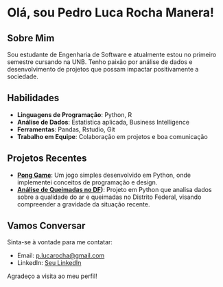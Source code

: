 # Olá, sou Pedro Luca Rocha Manera!

## Sobre Mim
Sou estudante de Engenharia de Software e atualmente estou no primeiro semestre cursando na UNB. Tenho paixão por análise de dados e desenvolvimento de projetos que possam impactar positivamente a sociedade.

## Habilidades
- **Linguagens de Programação**: Python, R
- **Análise de Dados**: Estatística aplicada, Business Intelligence
- **Ferramentas**: Pandas, Rstudio, Git
- **Trabalho em Equipe**: Colaboração em projetos e boa comunicação

## Projetos Recentes
- **[Pong Game](https://github.com/pedrolrm/pong_game)**: Um jogo simples desenvolvido em Python, onde implementei conceitos de programação e design.
- **[Análise de Queimadas no DF](https://github.com/pedrolrm/analise-ar-brasilia))**: Projeto em Python que analisa dados sobre a qualidade do ar e queimadas no Distrito Federal, visando compreender a gravidade da situação recente.

## Vamos Conversar
Sinta-se à vontade para me contatar:
- Email: [p.lucarocha@gmail.com](mailto:p.lucarocha@gmail.com)
- LinkedIn: [Seu LinkedIn](https://www.linkedin.com/in/pedrolrm)

Agradeço a visita ao meu perfil!
